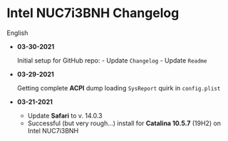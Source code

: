 # Intel NUC7i3BNH Changelog

English
- **03-30-2021**

	Initial setup for GitHub repo:
		- Update `Changelog`
		- Update `Readme`
		
- **03-29-2021**

	Getting complete **ACPI** dump loading `SysReport` quirk in `config.plist`
	
- **03-21-2021**

	- Update **Safari** to v. 14.0.3
	- Successful (but very rough...) install for **Catalina 10.5.7** (19H2) on Intel NUC7i3BNH